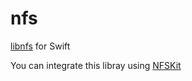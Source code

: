 # nfs
[libnfs](https://github.com/sahlberg/libnfs) for Swift

You can integrate this libray using [NFSKit](https://github.com/alexiscn/NFSKit)

